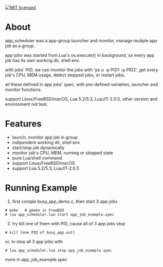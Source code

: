 

[![MIT licensed][1]][2]

[1]: https://img.shields.io/badge/license-MIT-blue.svg
[2]: LICENSE






# About

app_scheduler was a app-group launcher and monitor, manage mutiple app
job as a group.

app jobs was started from Lua's os.execute() in background, so every app
job has its own working dir, shell env.

with jobs' PID, we can monitor the jobs with 'ps u -p PID1 -p PID2', get
every job's CPU, MEM usage, detect stopped jobs, or restart jobs.

all these defined in app jobs' spec, with pre-defined variables, launcher
and monitor functions.

support Linux/FreeBSD/macOS, Lua 5.2/5.3, LuaJIT-2.0.5, other version
and environment not test.




# Features

- launch, monitor app job in group
- indipendent working dir, shell env
- start/stop job dynamically
- monitor job's CPU, MEM, running or stopped state
- pure Lua/shell command
- support Linux/FreeBSD/macOS
- support Lua 5.2/5.3, LuaJIT-2.0.5




# Running Example

1. first comple busy_app_demo.c, then start 3 app jobs

```
# make   # gmake in FreeBSD
# lua app_scheduler.lua start app_job_example.spec
```

2. try kill one of them with PID, cause all of 3 app jobs stop

```
# kill [one PID of busy_app.out]
```

or, to stop all 3 app jobs with

```
# lua app_scheduler.lua stop app_job_example.spec
```

more in app_job_example.spec
